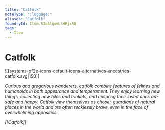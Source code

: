 ```yaml
---
title: "Catfolk"
noteType: ":luggage:"
aliases: "Catfolk"
foundryId: Item.SIoAlqnvLSHPjxRQ
tags:
  - Item
---
```


# Catfolk
![[systems-pf2e-icons-default-icons-alternatives-ancestries-catfolk.svg|150]]

_Curious and gregarious wanderers, catfolk combine features of felines and humanoids in both appearance and temperament. They enjoy learning new things, collecting new tales and trinkets, and ensuring their loved ones are safe and happy. Catfolk view themselves as chosen guardians of natural places in the world and are often recklessly brave, even in the face of overwhelming opposition._

_[[Catfolk]]_
